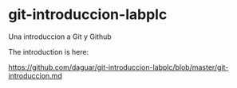 git-introduccion-labplc
=======================

Una introduccion a Git y Github

The introduction is here:

https://github.com/daguar/git-introduccion-labplc/blob/master/git-introduccion.md

